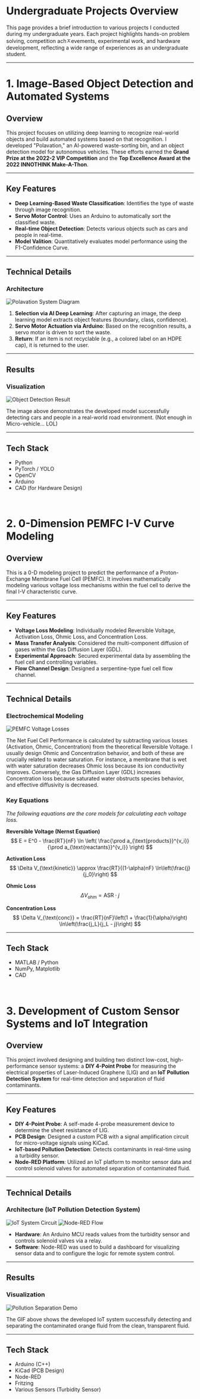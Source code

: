 # Undergraduate Projects Overview

This page provides a brief introduction to various projects I conducted during my undergraduate years. Each project highlights hands-on problem solving, competition achㅈevements, experimental work, and hardware development, reflecting a wide range of experiences as an undergraduate student.

---

# 1. Image-Based Object Detection and Automated Systems

## Overview

This project focuses on utilizing deep learning to recognize real-world objects and build automated systems based on that recognition. I developed "Polavation," an AI-powered waste-sorting bin, and an object detection model for autonomous vehicles. These efforts earned the **Grand Prize at the 2022-2 VIP Competition** and the **Top Excellence Award at the 2022 INNOTHINK Make-A-Thon**.

***

## Key Features

-   **Deep Learning-Based Waste Classification**: Identifies the type of waste through image recognition.
-   **Servo Motor Control**: Uses an Arduino to automatically sort the classified waste.
-   **Real-time Object Detection**: Detects various objects such as cars and people in real-time.
-   **Model Valition**: Quantitatively evaluates model performance using the F1-Confidence Curve.

***

## Technical Details

### Architecture

![Polavation System Diagram](./projects/under_graduated/polavation.png)

1.  **Selection via AI Deep Learning**: After capturing an image, the deep learning model extracts object features (boundary, class, confidence).
2.  **Servo Motor Actuation via Arduino**: Based on the recognition results, a servo motor is driven to sort the waste.
3.  **Return**: If an item is not recyclable (e.g., a colored label on an HDPE cap), it is returned to the user.

***

## Results

### Visualization

![Object Detection Result](./projects/under_graduated/object_detection.gif)

The image above demonstrates the developed model successfully detecting cars and people in a real-world road environment. (Not enough in Micro-vehicle... LOL)

***

## Tech Stack

-   Python
-   PyTorch / YOLO
-   OpenCV
-   Arduino
-   CAD (for Hardware Design)

<br>

# 2. 0-Dimension PEMFC I-V Curve Modeling

## Overview

This is a 0-D modeling project to predict the performance of a Proton-Exchange Membrane Fuel Cell (PEMFC). It involves mathematically modeling various voltage loss mechanisms within the fuel cell to derive the final I-V characteristic curve.

***

## Key Features

-   **Voltage Loss Modeling**: Individually modeled Reversible Voltage, Activation Loss, Ohmic Loss, and Concentration Loss.
-   **Mass Transfer Analysis**: Considered the multi-component diffusion of gases within the Gas Diffusion Layer (GDL).
-   **Experimental Approach**: Secured experimental data by assembling the fuel cell and controlling variables.
-   **Flow Channel Design**: Designed a serpentine-type fuel cell flow channel.

***

## Technical Details

### Electrochemical Modeling

![PEMFC Voltage Losses](./projects/under_graduated/pemfc_losses.png)

The Net Fuel Cell Performance is calculated by subtracting various losses (Activation, Ohmic, Concentration) from the theoretical Reversible Voltage. I usually design Ohmic and Concentration behavior, and both of these are crucially related to water saturation. For instance, a membrane that is wet with water saturation decreases Ohmic loss because its ion conductivity improves. Conversely, the Gas Diffusion Layer (GDL) increases Concentration loss because saturated water obstructs species behavior, and effective diffusivity is decreased.

### Key Equations

*The following equations are the core models for calculating each voltage loss.*

**Reversible Voltage (Nernst Equation)**
$$
E = E^0 - \frac{RT}{nF} \ln \left( \frac{\prod a_{\text{products}}^{v_i}}{\prod a_{\text{reactants}}^{v_i}} \right)
$$

**Activation Loss**
$$
\Delta V_{\text{kinetic}} \approx \frac{RT}{(1-\alpha)nF} \ln\left(\frac{j}{j_0}\right)
$$

**Ohmic Loss**
$$
\Delta V_{\text{ohm}} = \text{ASR} \cdot j
$$

**Concentration Loss**
$$
\Delta V_{\text{conc}} = \frac{RT}{nF}\left(1 + \frac{1}{\alpha}\right) \ln\left(\frac{j_L}{j_L - j}\right)
$$

***

## Tech Stack

-   MATLAB / Python
-   NumPy, Matplotlib
-   CAD

<br>

# 3. Development of Custom Sensor Systems and IoT Integration

## Overview

This project involved designing and building two distinct low-cost, high-performance sensor systems: a **DIY 4-Point Probe** for measuring the electrical properties of Laser-Induced Graphene (LIG) and an **IoT Pollution Detection System** for real-time detection and separation of fluid contaminants.

***

## Key Features

-   **DIY 4-Point Probe**: A self-made 4-probe measurement device to determine the sheet resistance of LIG.
-   **PCB Design**: Designed a custom PCB with a signal amplification circuit for micro-voltage signals using KiCad.
-   **IoT-based Pollution Detection**: Detects contaminants in real-time using a turbidity sensor.
-   **Node-RED Platform**: Utilized an IoT platform to monitor sensor data and control solenoid valves for automated separation of contaminated fluid.

***

## Technical Details

### Architecture (IoT Pollution Detection System)

![IoT System Circuit](./projects/under_graduated/iot_circuit.png)
![Node-RED Flow](./projects/under_graduated/nodered_flow.png)

-   **Hardware**: An Arduino MCU reads values from the turbidity sensor and controls solenoid valves via a relay.
-   **Software**: Node-RED was used to build a dashboard for visualizing sensor data and to configure the logic for remote system control.

***

## Results

### Visualization

![Pollution Separation Demo](./projects/under_graduated/pollution_separation.gif)

The GIF above shows the developed IoT system successfully detecting and separating the contaminated orange fluid from the clean, transparent fluid.

***

## Tech Stack

-   Arduino (C++)
-   KiCad (PCB Design)
-   Node-RED
-   Fritzing
-   Various Sensors (Turbidity Sensor)